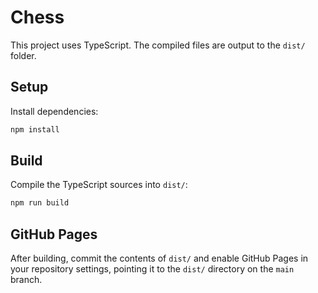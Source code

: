 # Chess

This project uses TypeScript. The compiled files are output to the `dist/` folder.

## Setup

Install dependencies:

```bash
npm install
```

## Build

Compile the TypeScript sources into `dist/`:

```bash
npm run build
```

## GitHub Pages

After building, commit the contents of `dist/` and enable GitHub Pages in your repository settings, pointing it to the `dist/` directory on the `main` branch.
